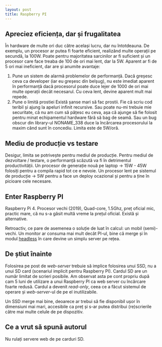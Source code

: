 ```yaml
---
layout: post
title: Raspberry PI
---
```


## Apreciez eficiența, dar și frugalitatea

În hardware de multe ori duc către același lucru, dar nu întotdeauna.
De exemplu, un procesor ar putea fi foarte eficient, realizând multe operații pe secundă, la 100W.
Poate pentru majoritatea sarcinilor ar fi suficient și un procesor care face treaba de 100 de ori mai lent, dar la 5W.
Aparent ar fi de 5 ori mai ineficient, dar are și anumite avantaje:

1. Pune un sistem de alarmă problemelor de performanță.
  Dacă greșesc ceva ca developer (iar eu greșesc din belșug), nu este imediat aparent în performanță dacă procesorul poate duce lejer de 1000 de ori mai multe operații decât necesarul. Cu ceva lent, devine aparent mult mai repede.
2. Pune o limită prostiei
  Există șanse mari să fac prostii.
  Fie că scriu cod teribil și ajung la apeluri infinit recursive.
  Sau poate nu-mi trebuie mie securitate, că nu am cum să pățesc eu ceva, așa că ajunge să fie folosit pentru minat echipamentul hardware fără să bag de seamă.
  Sau un bug obscur din library-ul NONAME_338 duce la încărcarea procesorului la maxim când sunt în concediu.
  Limita este de 5W/oră.

## Mediu de producție vs testare

Desigur, limita se potrivește pentru mediul de producție.
Pentru mediul de dezvoltare / testare, o performanță scăzută va fi în detrimentul productivității.
Un procesor de generație nouă pe laptop -> 15W - 45W folosiți pentru a compila rapid tot ce e nevoie.
Un procesor lent pe sistemul de producție -> 5W pentru a face un deploy ocazional și pentru a ține în picioare cele necesare.

## Enter Raspberry PI

Raspberry Pi 4. Procesor vechi (2019), Quad-core, 1.5Ghz, preț oficial mic, practic mare, că nu s-a găsit multă vreme la prețul oficial.
Există și alternative.

Retroactiv, ce pare de asemenea o soluție de luat în calcul: un mobil (semi)-vechi.
Un monitor ar consuma mai mult decât PI-ul, bine că merge și în modul [headless](https://www.tomshardware.com/reviews/raspberry-pi-headless-setup-how-to,6028.html) în care devine un simplu server pe rețea.

## De știut înainte

Folosirea pe post de *web-server* trebuie să implice folosirea unui SSD, nu a unui SD card (scenariul implicit pentru Raspberry PI).
Cardul SD are un număr limitat de scrieri posibile.
Am observat asta pe cont propriu după cam 5 luni de utilizare a unui Raspberry PI ca web server cu încărcare foarte redusă.
Cardul a devenit *read-only*, ceea ce a făcut sistemul de operare și *web-server*-ul de pe el inutilizabile.

Un SSD merge mai bine, deoarece ar trebui să fie disponibil ușor în dimensiuni mai mari, accesibile ca preț și s-ar putea distribui (re)scrierile către mai multe celule de pe dispozitiv.

## Ce a vrut să spună autorul

Nu rulați servere web de pe carduri SD.
